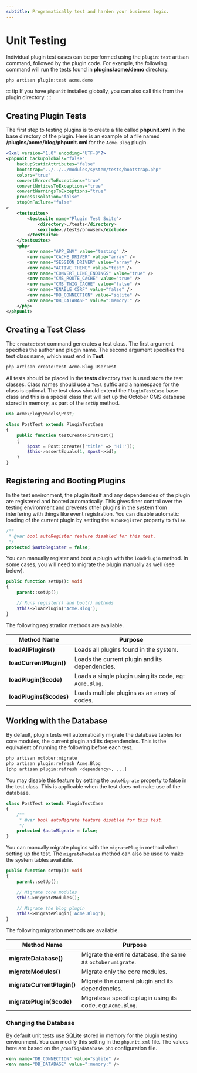 ```yaml
---
subtitle: Programatically test and harden your business logic.
---
```

# Unit Testing

Individual plugin test cases can be performed using the `plugin:test` artisan command, followed by the plugin code. For example, the following command will run the tests found in **plugins/acme/demo** directory.

```bash
php artisan plugin:test acme.demo
```

::: tip
If you have `phpunit` installed globally, you can also call this from the plugin directory.
:::

## Creating Plugin Tests

The first step to testing plugins is to create a file called **phpunit.xml** in the base directory of the plugin. Here is an example of a file named **/plugins/acme/blog/phpunit.xml** for the `Acme.Blog` plugin.

```xml
<?xml version="1.0" encoding="UTF-8"?>
<phpunit backupGlobals="false"
    backupStaticAttributes="false"
    bootstrap="../../../modules/system/tests/bootstrap.php"
    colors="true"
    convertErrorsToExceptions="true"
    convertNoticesToExceptions="true"
    convertWarningsToExceptions="true"
    processIsolation="false"
    stopOnFailure="false"
>
    <testsuites>
        <testsuite name="Plugin Test Suite">
            <directory>./tests</directory>
            <exclude>./tests/browser</exclude>
        </testsuite>
    </testsuites>
    <php>
        <env name="APP_ENV" value="testing" />
        <env name="CACHE_DRIVER" value="array" />
        <env name="SESSION_DRIVER" value="array" />
        <env name="ACTIVE_THEME" value="test" />
        <env name="CONVERT_LINE_ENDINGS" value="true" />
        <env name="CMS_ROUTE_CACHE" value="true" />
        <env name="CMS_TWIG_CACHE" value="false" />
        <env name="ENABLE_CSRF" value="false" />
        <env name="DB_CONNECTION" value="sqlite" />
        <env name="DB_DATABASE" value=":memory:" />
    </php>
</phpunit>
```

## Creating a Test Class

The `create:test` command generates a test class. The first argument specifies the author and plugin name. The second argument specifies the test class name, which must end in **Test**.

```bash
php artisan create:test Acme.Blog UserTest
```

All tests should be placed in the **tests** directory that is used store the test classes. Class names should use a `Test` suffic and a namespace for the class is optional. The test class should extend the `PluginTestCase` base class and this is a special class that will set up the October CMS database stored in memory, as part of the `setUp` method.

```php
use Acme\Blog\Models\Post;

class PostTest extends PluginTestCase
{
    public function testCreateFirstPost()
    {
        $post = Post::create(['title' => 'Hi!']);
        $this->assertEquals(1, $post->id);
    }
}
```

## Registering and Booting Plugins

In the test environment, the plugin itself and any dependencies of the plugin are registered and booted automatically. This gives finer control over the testing environment and prevents other plugins in the system from interfering with things like event registration. You can disable automatic loading of the current plugin by setting the `autoRegister` property to `false`.

```php
/**
 * @var bool autoRegister feature disabled for this test.
 */
protected $autoRegister = false;
```

You can manually register and boot a plugin with the `loadPlugin` method. In some cases, you will need to migrate the plugin manually as well (see below).

```php
public function setUp(): void
{
    parent::setUp();

    // Runs register() and boot() methods
    $this->loadPlugin('Acme.Blog');
}
```

The following registration methods are available.

Method Name | Purpose
------------- | -------------
**loadAllPlugins()** | Loads all plugins found in the system.
**loadCurrentPlugin()** | Loads the current plugin and its dependencies.
**loadPlugin($code)** | Loads a single plugin using its code, eg: `Acme.Blog`.
**loadPlugins($codes)** | Loads multiple plugins as an array of codes.

## Working with the Database

By default, plugin tests will automatically migrate the database tables for core modules, the current plugin and its dependencies. This is the equivalent of running the following before each test.

```bash
php artisan october:migrate
php artisan plugin:refresh Acme.Blog
[php artisan plugin:refresh <dependency>, ...]
```

You may disable this feature by setting the `autoMigrate` property to false in the test class. This is applicable when the test does not make use of the database.

```php
class PostTest extends PluginTestCase
{
    /**
     * @var bool autoMigrate feature disabled for this test.
     */
    protected $autoMigrate = false;
}
```

You can manually migrate plugins with the `migratePlugin` method when setting up the test. The `migrateModules` method can also be used to make the system tables available.

```php
public function setUp(): void
{
    parent::setUp();

    // Migrate core modules
    $this->migrateModules();

    // Migrate the blog plugin
    $this->migratePlugin('Acme.Blog');
}
```

The following migration methods are available.

Method Name | Purpose
------------- | -------------
**migrateDatabase()** | Migrate the entire database, the same as `october:migrate`.
**migrateModules()** | Migrate only the core modules.
**migrateCurrentPlugin()** | Migrate the current plugin and its dependencies.
**migratePlugin($code)** | Migrates a specific plugin using its code, eg: `Acme.Blog`.

### Changing the Database

By default unit tests use SQLite stored in memory for the plugin testing environment. You can modify this setting in the `phpunit.xml` file. The values here are based on the `/config/database.php` configuration file.

```xml
<env name="DB_CONNECTION" value="sqlite" />
<env name="DB_DATABASE" value=":memory:" />
```

